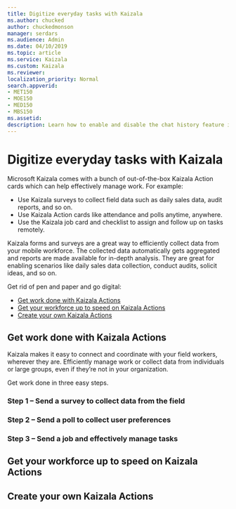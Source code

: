 ```yaml
---
title: Digitize everyday tasks with Kaizala
ms.author: chucked
author: chuckedmonson
manager: serdars
ms.audience: Admin
ms.date: 04/10/2019
ms.topic: article
ms.service: Kaizala
ms.custom: Kaizala
ms.reviewer: 
localization_priority: Normal
search.appverid:
- MET150
- MOE150
- MED150
- MBS150
ms.assetid: 
description: Learn how to enable and disable the chat history feature in Kaizala.
---
```


# Digitize everyday tasks with Kaizala

Microsoft Kaizala comes with a bunch of out-of-the-box Kaizala Action cards which can help effectively manage work. For example:
- Use Kaizala surveys to collect field data such as daily sales data, audit reports, and so on.
- Use Kaizala Action cards like attendance and polls anytime, anywhere.
- Use the Kaizala job card and checklist to assign and follow up on tasks remotely.

Kaizala forms and surveys are a great way to efficiently collect data from your mobile workforce. The collected data automatically gets aggregated and reports are made available for in-depth analysis. They are great for enabling scenarios like daily sales data collection, conduct audits, solicit ideas, and so on. 

Get rid of pen and paper and go digital:

- [Get work done with Kaizala Actions](#get-work-done-with-kaizala-actions)
- [Get your workforce up to speed on Kaizala Actions](#get-your-workforce-up-to-speed-on-kaizala-actions)
- [Create your own Kaizala Actions](#create-your-own-kaizala-actions)

## Get work done with Kaizala Actions

Kaizala makes it easy to connect and coordinate with your field workers, wherever they are. Efficiently manage work or collect data from individuals or large groups, even if they’re not in your organization.

Get work done in three easy steps.

### Step 1 – Send a survey to collect data from the field


### Step 2 – Send a poll to collect user preferences



### Step 3 – Send a job and effectively manage tasks



## Get your workforce up to speed on Kaizala Actions




## Create your own Kaizala Actions 




